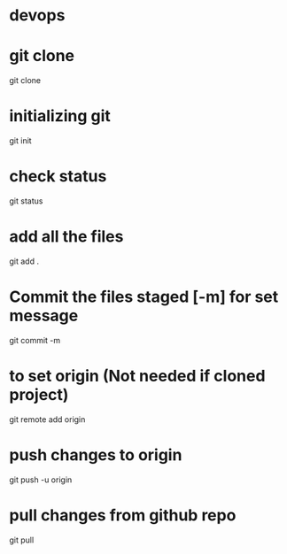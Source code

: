 # devops
# git clone
git clone <REPO-URL>
# initializing git
git init
# check status
git status
# add all the files
git add .
# Commit the files staged [-m] for set message
git commit -m <message>
# to set origin (Not needed if cloned project)
git remote add origin <REPO-URL>
# push changes to origin
git push -u origin
# pull changes from github repo
git pull
